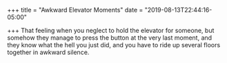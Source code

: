 +++
title = "Awkward Elevator Moments"
date = "2019-08-13T22:44:16-05:00"

+++
That feeling when you neglect to hold the elevator for someone, but somehow they manage to press the button at the very last moment, and they know what the hell you just did, and you have to ride up several floors together in awkward silence.
